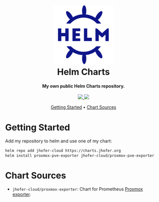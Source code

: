 <h1 align="center">
  <br><img src="project-logo.svg" height="192px">
  <br>
  Helm Charts
  <br>
</h1>

<h4 align="center">My own public Helm Charts repository.</h4>

<p align="center">
  <a href="https://github.com/jhofer-cloud/helm-charts/actions/workflows/lint-test.yaml">
      <img src="https://github.com/jhofer-cloud/helm-charts/actions/workflows/lint-test.yaml/badge.svg">
  </a>
  <a href="https://github.com/jhofer-cloud/jhofer-cloud/actions/workflows/release.yaml">
      <img src="https://github.com/jhofer-cloud/helm-charts/actions/workflows/release.yaml/badge.svg">
  </a>
</p>

<p align="center">
  <a href="#getting-started">Getting Started</a> •
  <a href="#chart-sources">Chart Sources</a>
</p>

# Getting Started

Add my repository to helm and use one of my chart:

```
helm repo add jhofer-cloud https://charts.jhofer.org
helm install proxmox-pve-exporter jhofer-cloud/proxmox-pve-exporter
```

# Chart Sources

- `jhofer-cloud/proxmox-exporter`: Chart for Prometheus [Proxmox exporter](https://github.com/prometheus-pve/prometheus-pve-exporter).

